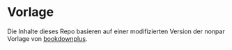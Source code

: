 # Vorlage

Die Inhalte dieses Repo basieren auf einer modifizierten Version der nonpar Vorlage von [bookdownplus](https://github.com/pzhaonet/bookdownplus).
